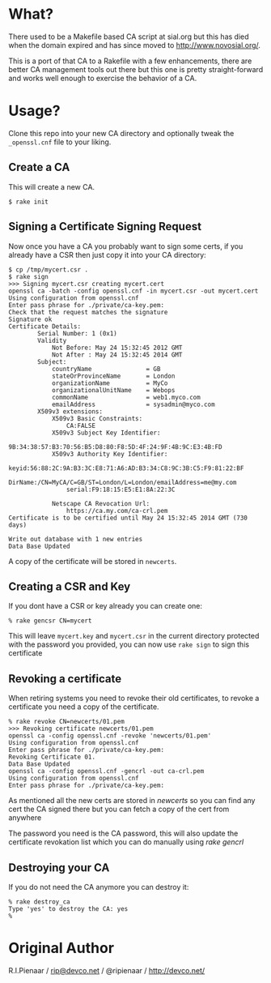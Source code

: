 What?
=====

There used to be a Makefile based CA script at sial.org but this has died when
the domain expired and has since moved to http://www.novosial.org/.

This is a port of that CA to a Rakefile with a few enhancements, there are
better CA management tools out there but this one is pretty straight-forward
and works well enough to exercise the behavior of a CA.

Usage?
======

Clone this repo into your new CA directory and optionally tweak the
`_openssl.cnf` file to your liking.

Create a CA
-----------

This will create a new CA.

    $ rake init

Signing a Certificate Signing Request
-------------------------------------

Now once you have a CA you probably want to sign some certs, if you already
have a CSR then just copy it into your CA directory:

    $ cp /tmp/mycert.csr .
    $ rake sign
    >>> Signing mycert.csr creating mycert.cert
    openssl ca -batch -config openssl.cnf -in mycert.csr -out mycert.cert
    Using configuration from openssl.cnf
    Enter pass phrase for ./private/ca-key.pem:
    Check that the request matches the signature
    Signature ok
    Certificate Details:
            Serial Number: 1 (0x1)
            Validity
                Not Before: May 24 15:32:45 2012 GMT
                Not After : May 24 15:32:45 2014 GMT
            Subject:
                countryName               = GB
                stateOrProvinceName       = London
                organizationName          = MyCo
                organizationalUnitName    = Webops
                commonName                = web1.myco.com
                emailAddress              = sysadmin@myco.com
            X509v3 extensions:
                X509v3 Basic Constraints:
                    CA:FALSE
                X509v3 Subject Key Identifier:
                    9B:34:38:57:B3:70:56:B5:D8:80:F8:5D:4F:24:9F:4B:9C:E3:4B:FD
                X509v3 Authority Key Identifier:
                    keyid:56:88:2C:9A:B3:3C:E8:71:A6:AD:B3:34:C8:9C:3B:C5:F9:81:22:BF
                    DirName:/CN=MyCA/C=GB/ST=London/L=London/emailAddress=me@my.com
                    serial:F9:18:15:E5:E1:8A:22:3C

                Netscape CA Revocation Url:
                    https://ca.my.com/ca-crl.pem
    Certificate is to be certified until May 24 15:32:45 2014 GMT (730 days)

    Write out database with 1 new entries
    Data Base Updated

A copy of the certificate will be stored in `newcerts`.

Creating a CSR and Key
----------------------

If you dont have a CSR or key already you can create one:

    % rake gencsr CN=mycert

This will leave `mycert.key` and `mycert.csr` in the current directory
protected with the password you provided, you can now use `rake sign` to sign
this certificate

Revoking a certificate
----------------------
When retiring systems you need to revoke their old certificates, to revoke a
certificate you need a copy of the certificate.

    % rake revoke CN=newcerts/01.pem
    >>> Revoking certificate newcerts/01.pem
    openssl ca -config openssl.cnf -revoke 'newcerts/01.pem'
    Using configuration from openssl.cnf
    Enter pass phrase for ./private/ca-key.pem:
    Revoking Certificate 01.
    Data Base Updated
    openssl ca -config openssl.cnf -gencrl -out ca-crl.pem
    Using configuration from openssl.cnf
    Enter pass phrase for ./private/ca-key.pem:

As mentioned all the new certs are stored in *newcerts* so you can find any
cert the CA signed there but you can fetch a copy of the cert from anywhere

The password you need is the CA password, this will also update the
certificate revokation list which you can do manually using _rake gencrl_

Destroying your CA
------------------

If you do not need the CA anymore you can destroy it:

    % rake destroy_ca
    Type 'yes' to destroy the CA: yes
    %

Original Author
========

R.I.Pienaar / rip@devco.net / @ripienaar / http://devco.net/
